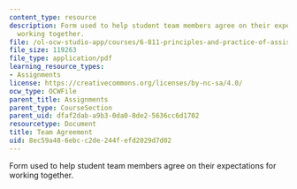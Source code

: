```yaml
---
content_type: resource
description: Form used to help student team members agree on their expectations for
  working together.
file: /ol-ocw-studio-app/courses/6-811-principles-and-practice-of-assistive-technology-fall-2014/8ec59a486ebcc2de244fefd2029d7d02_MIT6_811F14_TeamAgreement.pdf
file_size: 119263
file_type: application/pdf
learning_resource_types:
- Assignments
license: https://creativecommons.org/licenses/by-nc-sa/4.0/
ocw_type: OCWFile
parent_title: Assignments
parent_type: CourseSection
parent_uid: dfaf2dab-a9b3-0da0-8de2-5636cc6d1702
resourcetype: Document
title: Team Agreement
uid: 8ec59a48-6ebc-c2de-244f-efd2029d7d02
---
```

Form used to help student team members agree on their expectations for working together.